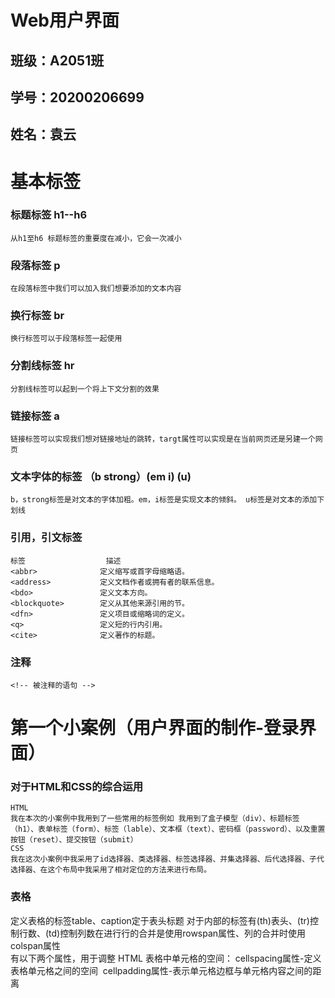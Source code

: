 # Web用户界面

## 班级：A2051班
## 学号：20200206699
## 姓名：袁云


# 基本标签

### 标题标签 h1--h6
    从h1至h6 标题标签的重要度在减小，它会一次减小

### 段落标签 p
    在段落标签中我们可以加入我们想要添加的文本内容

### 换行标签 br
    换行标签可以于段落标签一起使用

### 分割线标签 hr
    分割线标签可以起到一个将上下文分割的效果

### 链接标签 a
    链接标签可以实现我们想对链接地址的跳转，targt属性可以实现是在当前网页还是另建一个网页

### 文本字体的标签 （b strong）(em i) (u)
    b，strong标签是对文本的字体加粗。em，i标签是实现文本的倾斜。 u标签是对文本的添加下划线

### 引用，引文标签 
    标签	                描述
    <abbr>	            定义缩写或首字母缩略语。
    <address>	        定义文档作者或拥有者的联系信息。
    <bdo>	            定义文本方向。
    <blockquote>	    定义从其他来源引用的节。
    <dfn>	            定义项目或缩略词的定义。
    <q>	                定义短的行内引用。
    <cite>	            定义著作的标题。

### 注释
    <!-- 被注释的语句 -->

# 第一个小案例（用户界面的制作-登录界面）
### 对于HTML和CSS的综合运用
    HTML
    我在本次的小案例中我用到了一些常用的标签例如 我用到了盒子模型（div）、标题标签（h1）、表单标签（form）、标签（lable）、文本框（text）、密码框（password）、以及重置按钮（reset）、提交按钮（submit）
    CSS
    我在这次小案例中我采用了id选择器、类选择器、标签选择器、并集选择器、后代选择器、子代选择器、在这个布局中我采用了相对定位的方法来进行布局。
### 表格
定义表格的标签table、caption定于表头标题
对于内部的标签有(th)表头、(tr)控制行数、(td)控制列数在进行行的合并是使用rowspan属性、列的合并时使用colspan属性    
有以下两个属性，用于调整 HTML 表格中单元格的空间：
cellspacing属性-定义表格单元格之间的空间 
cellpadding属性-表示单元格边框与单元格内容之间的距离




    






